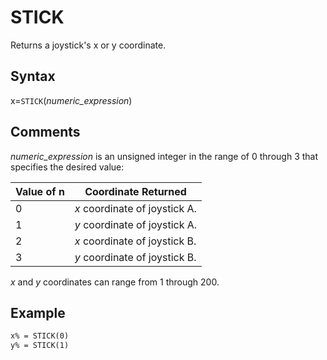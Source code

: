 # STICK

Returns a joystick's x or y coordinate.

## Syntax

x=`STICK`(*numeric_expression*)

## Comments

*numeric_expression* is an unsigned integer in the range of 0 through 3 that specifies the desired value:

| Value of n | Coordinate Returned |
| ---------- | ------------------- |
| 0          | *x* coordinate of joystick A. |
| 1          | *y* coordinate of joystick A. |
| 2          | *x* coordinate of joystick B. |
| 3          | *y* coordinate of joystick B. |

*x* and *y* coordinates can range from 1 through 200.

## Example

```vb
x% = STICK(0)
y% = STICK(1)
```
